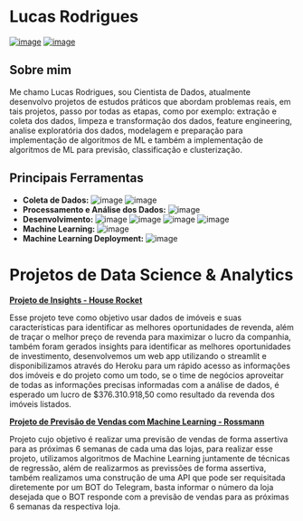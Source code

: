 # Lucas Rodrigues
[![image](https://img.shields.io/badge/LinkedIn-0077B5?style=for-the-badge&logo=linkedin&logoColor=white)](https://www.linkedin.com/in/lucas-rodrigues-9634ba139/)    [![image](https://img.shields.io/badge/Gmail-D14836?style=for-the-badge&logo=gmail&logoColor=white)](mailto:lucasr.alves10@gmail.com)

## Sobre mim

Me chamo Lucas Rodrigues, sou Cientista de Dados, atualmente desenvolvo projetos de estudos práticos que abordam problemas reais, em tais projetos, passo por todas as etapas,
como por exemplo: extração e coleta dos dados, limpeza e transformação dos dados, feature engineering, analise exploratória dos dados, modelagem e preparação para implementação de algoritmos de ML e 
também a implementação de algoritmos de ML para previsão, classificação e clusterização.

## Principais Ferramentas
  - **Coleta de Dados:**  ![image](https://img.shields.io/badge/SQLite-07405E?style=for-the-badge&logo=sqlite&logoColor=white) ![image](https://img.shields.io/badge/MySQL-00000F?style=for-the-badge&logo=mysql&logoColor=white)
  - **Processamento e Análise dos Dados:** ![image](https://img.shields.io/badge/Python-3776AB?style=for-the-badge&logo=python&logoColor=white)
  - **Desenvolvimento:** ![image](https://img.shields.io/badge/Jupyter-F37626.svg?&style=for-the-badge&logo=Jupyter&logoColor=white) ![image](https://img.shields.io/badge/Linux-FCC624?style=for-the-badge&logo=linux&logoColor=black) ![image](https://img.shields.io/badge/Git-F05032?style=for-the-badge&logo=git&logoColor=white) ![image](https://img.shields.io/badge/Flask-000000?style=for-the-badge&logo=flask&logoColor=white)
  - **Machine Learning:** ![image](https://img.shields.io/badge/scikit_learn-F7931E?style=for-the-badge&logo=scikit-learn&logoColor=white)
  - **Machine Learning Deployment:** ![image](https://img.shields.io/badge/Heroku-430098?style=for-the-badge&logo=heroku&logoColor=white) 

# Projetos de Data Science & Analytics
**[Projeto de Insights - House Rocket](https://github.com/GonzagaLucas/Insight-Project-House-Rocket)**

Esse projeto teve como objetivo usar dados de imóveis e suas características para identificar as melhores oportunidades de revenda, além de traçar o melhor 
preço de revenda para maximizar o lucro da companhia, também foram gerados insights para identificar as melhores oportunidades de investimento, desenvolvemos um web app utilizando o streamlit e disponibilizamos
através do Heroku para um rápido acesso as informações dos imóveis e do projeto como um todo, se o time de negócios aproveitar de todas as informações precisas informadas com a análise de dados,
é esperado um lucro de $376.310.918,50 como resultado da revenda dos imóveis listados.

**[Projeto de Previsão de Vendas com Machine Learning - Rossmann](https://github.com/GonzagaLucas/Rossmann-Sales-Forecast)**

Projeto cujo objetivo é realizar uma previsão de vendas de forma assertiva para as próximas 6 semanas de cada uma das lojas, para realizar esse projeto, utilizamos algoritmos de Machine Learning
juntamente de técnicas de regressão, além de realizarmos as previssões de forma assertiva, também realizamos uma construção de uma API que pode ser requisitada diretemente por um BOT do 
Telegram, basta informar o número da loja desejada que o BOT responde com a previsão de vendas para as próximas 6 semanas da respectiva loja.
<!---
GonzagaLucas/GonzagaLucas is a ✨ special ✨ repository because its `README.md` (this file) appears on your GitHub profile.
You can click the Preview link to take a look at your changes.
--->
